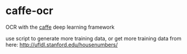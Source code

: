 caffe-ocr
=========

OCR with the [caffe](https://github.com/BVLC/caffe/) deep learning framework

use script to generate more training data, or
get more training data from here:
http://ufldl.stanford.edu/housenumbers/
